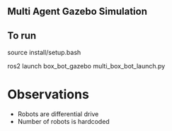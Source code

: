 ## Multi Agent Gazebo Simulation

## To run

source install/setup.bash
 
ros2 launch box_bot_gazebo multi_box_bot_launch.py 

# Observations

- Robots are differential drive
- Number of robots is hardcoded
